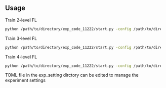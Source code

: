 ## Usage

Train 2-level FL
```bash
python /path/to/directory/exp_code_11222/start.py -config /path/to/directory/exp_code_11222/exp_settings/2L-FL.toml
```
Train 3-level FL
```bash
python /path/to/directory/exp_code_11222/start.py -config /path/to/directory/exp_code_11222/exp_settings/3L-HFL.toml
```

Train 4-level FL
```bash
python /path/to/directory/exp_code_11222/start.py -config /path/to/directory/exp_code_11222/exp_settings/4L-HFL.toml
```

TOML file in the exp_setting dirctory can be edited to manage the experiment settings
